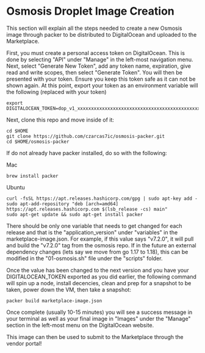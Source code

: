 # Osmosis Droplet Image Creation

This section will explain all the steps needed to create a new Osmosis image through packer to be distributed to DigitalOcean and uploaded to the Marketplace.

First, you must create a personal access token on DigitalOcean. This is done by selecting "API" under "Manage" in the left-most navigation menu. Next, select "Generate New Token", add any token name, expiration, give read and write scopes, then select "Generate Token". You will then be presented with your token. Ensure you keep this token safe as it can not be shown again. At this point, export your token as an environment variable will the following (replaced with your token)

```
export DIGITALOCEAN_TOKEN=dop_v1_xxxxxxxxxxxxxxxxxxxxxxxxxxxxxxxxxxxxxxxxxxxxxxxxxxxxxxxxxxxxxxx
```

Next, clone this repo and move inside of it:

```
cd $HOME
git clone https://github.com/czarcas7ic/osmosis-packer.git
cd $HOME/osmosis-packer
```

If do not already have packer installed, do so with the following:

Mac
```
brew install packer
```

Ubuntu
```
curl -fsSL https://apt.releases.hashicorp.com/gpg | sudo apt-key add -
sudo apt-add-repository "deb [arch=amd64] https://apt.releases.hashicorp.com $(lsb_release -cs) main"
sudo apt-get update && sudo apt-get install packer
```

There should be only one variable that needs to get changed for each release and that is the "application_version" under "variables" in the marketplace-image.json. For example, if this value says "v7.2.0", it will pull and build the "v7.2.0" tag from the osmosis repo. If in the future an external dependency changes (lets say we move from go 1.17 to 1.18), this can be modified in the "01-osmosis.sh" file under the "scripts" folder.

Once the value has been changed to the next version and you have your DIGITALOCEAN_TOKEN exported as you did earlier, the following command will spin up a node, install decencies, clean and prep for a snapshot to be taken, power down the VM, then take a snapshot:

```
packer build marketplace-image.json
```

Once complete (usually 10-15 minutes) you will see a success message in your terminal as well as your final image in "Images" under the "Manage" section in the left-most menu on the DigitalOcean website.

This image can then be used to submit to the Marketplace through the vendor portal!
